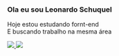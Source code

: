 ### Ola eu sou Leonardo Schuquel

  <p>Hoje estou estudando fornt-end<br>
  E buscando trabalho na mesma área</p>
  
<div>
  <a href="http://github.com/LeonardoSchuquel">
  <img src="https://github-readme-stats.vercel.app/api?username=LeonardoSchuquel&show_icons=true&theme=dark">
  <img src="https://github-readme-stats.vercel.app/api/top-langs/?username=LeonardoSchuquel&layout=compact&langs_count=16&theme=dark">
</div>  
